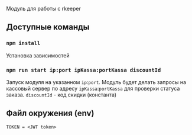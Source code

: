 Модуль для работы с rkeeper

## Доступные команды

### `npm install`

Установка зависимостей

### `npm run start ip:port ipKassa:portKassa discountId`

Запуск модуля на указанном `ip`:`port`.
Модуль будет делать запросы на кассовый сервер по адресу `ipKassa`:`portKassa` для проверки статуса заказа.
`discountId` - код скидки (константа)

## Файл окружения (env)

```
TOKEN = <JWT token>
```